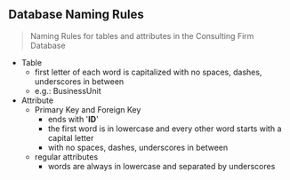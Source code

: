 ## Database Naming Rules

> Naming Rules for tables and attributes in the Consulting Firm Database 



+ Table
  + first letter of each word is capitalized with no spaces, dashes, underscores in between
  + e.g.: BusinessUnit
+ Attribute
  + Primary Key and Foreign Key 
    + ends with '**ID**'
    + the first word is in lowercase and every other word starts with a capital letter
    + with no spaces, dashes, underscores in between
  + regular attributes 
    + words are always in lowercase and separated by underscores